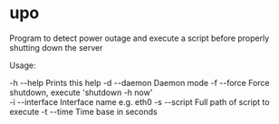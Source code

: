 # upo
Program to detect power outage and execute a script before properly shutting down the server

Usage: 

 -h  --help         Prints this help 
 -d  --daemon       Daemon mode 
 -f  --force        Force shutdown, execute 'shutdown -h now'  
 -i  --interface    Interface name e.g. eth0 
 -s  --script       Full path of script to execute 
 -t  --time         Time base in seconds
